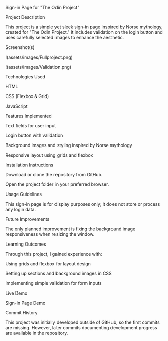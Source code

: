Sign-in Page for "The Odin Project"

Project Description

This project is a simple yet sleek sign-in page inspired by Norse mythology, created for "The Odin Project." It includes validation on the login button and uses carefully selected images to enhance the aesthetic.

Screenshot(s)

!(assets/images/Fullproject.png)

!(assets/images/Validation.png)

Technologies Used

HTML

CSS (Flexbox & Grid)

JavaScript

Features Implemented

Text fields for user input

Login button with validation

Background images and styling inspired by Norse mythology

Responsive layout using grids and flexbox

Installation Instructions

Download or clone the repository from GitHub.

Open the project folder in your preferred browser.

Usage Guidelines

This sign-in page is for display purposes only; it does not store or process any login data.

Future Improvements

The only planned improvement is fixing the background image responsiveness when resizing the window.

Learning Outcomes

Through this project, I gained experience with:

Using grids and flexbox for layout design

Setting up sections and background images in CSS

Implementing simple validation for form inputs

Live Demo

Sign-in Page Demo

Commit History

This project was initially developed outside of GitHub, so the first commits are missing. However, later commits documenting development progress are available in the repository.

